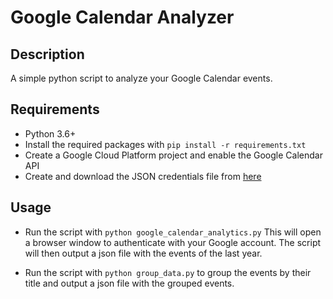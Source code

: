 # Google Calendar Analyzer

## Description

A simple python script to analyze your Google Calendar events.

## Requirements

- Python 3.6+
- Install the required packages with `pip install -r requirements.txt`
- Create a Google Cloud Platform project and enable the Google Calendar API
- Create and download the JSON credentials file from [here](https://console.cloud.google.com/apis/credentials)

## Usage

- Run the script with `python google_calendar_analytics.py`
  This will open a browser window to authenticate with your Google account.
  The script will then output a json file with the events of the last year.

- Run the script with `python group_data.py` to group the events by their title and output a json file with the grouped events.
